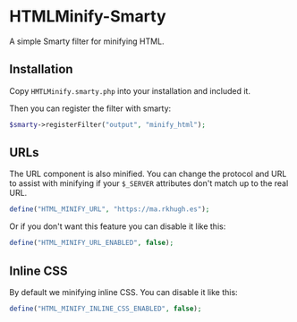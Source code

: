 # HTMLMinify-Smarty
A simple Smarty filter for minifying HTML.

## Installation
Copy `HMTLMinify.smarty.php` into your installation and included it.

Then you can register the filter with smarty:

```php
$smarty->registerFilter("output", "minify_html");
```

## URLs
The URL component is also minified. You can change the protocol and URL to
assist with minifying if your `$_SERVER` attributes don't match up to the real
URL.

```php
define("HTML_MINIFY_URL", "https://ma.rkhugh.es");
```

Or if you don't want this feature you can disable it like this:

```php
define("HTML_MINIFY_URL_ENABLED", false);
```

## Inline CSS
By default we minifying inline CSS. You can disable it like this:

```php
define("HTML_MINIFY_INLINE_CSS_ENABLED", false);
```
